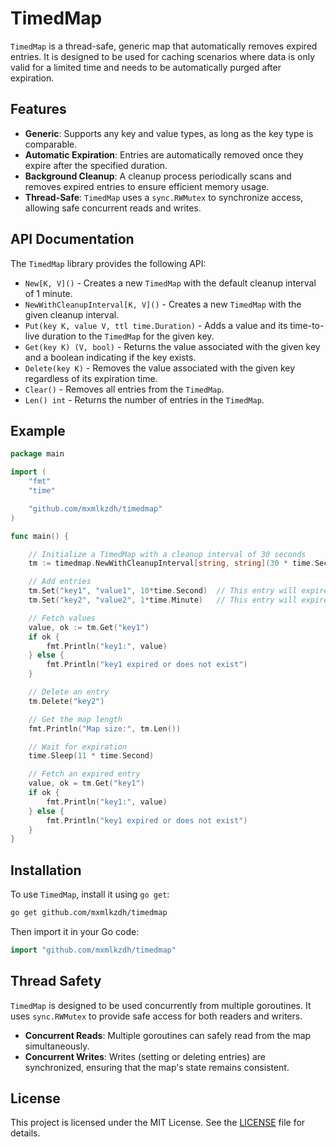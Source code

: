 # TimedMap
`TimedMap` is a thread-safe, generic map that automatically removes expired entries. It is designed to be used for caching scenarios where data is only valid for a limited time and needs to be automatically purged after expiration.

## Features
- **Generic**: Supports any key and value types, as long as the key type is comparable.
- **Automatic Expiration**: Entries are automatically removed once they expire after the specified duration.
- **Background Cleanup**: A cleanup process periodically scans and removes expired entries to ensure efficient memory usage.
- **Thread-Safe**: `TimedMap` uses a `sync.RWMutex` to synchronize access, allowing safe concurrent reads and writes.

## API Documentation
The `TimedMap` library provides the following API:

*   `New[K, V]()` - Creates a new `TimedMap` with the default cleanup interval of 1 minute.
*   `NewWithCleanupInterval[K, V]()` - Creates a new `TimedMap` with the given cleanup interval.
*   `Put(key K, value V, ttl time.Duration)` - Adds a value and its time-to-live duration to the `TimedMap` for the given key.
*   `Get(key K) (V, bool)` - Returns the value associated with the given key and a boolean indicating if the key exists.
*   `Delete(key K)` - Removes the value associated with the given key regardless of its expiration time.
*   `Clear()` - Removes all entries from the `TimedMap`.
*   `Len() int` - Returns the number of entries in the `TimedMap`.

## Example

```go
package main

import (
    "fmt"
    "time"

    "github.com/mxmlkzdh/timedmap"
)

func main() {

    // Initialize a TimedMap with a cleanup interval of 30 seconds
    tm := timedmap.NewWithCleanupInterval[string, string](30 * time.Second)

    // Add entries
    tm.Set("key1", "value1", 10*time.Second)  // This entry will expire in 10 seconds
    tm.Set("key2", "value2", 1*time.Minute)   // This entry will expire in 1 minute

    // Fetch values
    value, ok := tm.Get("key1")
    if ok {
        fmt.Println("key1:", value)
    } else {
        fmt.Println("key1 expired or does not exist")
    }

    // Delete an entry
    tm.Delete("key2")

    // Get the map length
    fmt.Println("Map size:", tm.Len())

    // Wait for expiration
    time.Sleep(11 * time.Second)

    // Fetch an expired entry
    value, ok = tm.Get("key1")
    if ok {
        fmt.Println("key1:", value)
    } else {
        fmt.Println("key1 expired or does not exist")
    }
}
```
## Installation
To use `TimedMap`, install it using `go get`:
```bash
go get github.com/mxmlkzdh/timedmap
```
Then import it in your Go code:
```go
import "github.com/mxmlkzdh/timedmap"
```

## Thread Safety
`TimedMap` is designed to be used concurrently from multiple goroutines. It uses `sync.RWMutex` to provide safe access for both readers and writers.
- **Concurrent Reads**: Multiple goroutines can safely read from the map simultaneously.
- **Concurrent Writes**: Writes (setting or deleting entries) are synchronized, ensuring that the map's state remains consistent.

## License
This project is licensed under the MIT License. See the [LICENSE](LICENSE) file for details.
